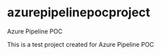 # azurepipelinepocproject
Azure Pipeline POC

This is a test project created for Azure Pipeline POC

